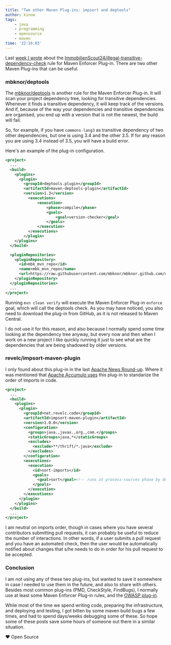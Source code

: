 ```yaml
---
title: "Two other Maven Plug-ins: impsort and deptools"
author: kinow
tags: 
    - java
    - programming
    - opensource
    - maven
time: '22:16:03'
---
```


Last [week I wrote]({{pcurl('2017/08/06/checking-for-transitive-dependencies-use-with-maven-enforcer-plugin')}}) about the [ImmobilienScout24/illegal-transitive-dependency-check](https://github.com/ImmobilienScout24/illegal-transitive-dependency-check) rule for Maven Enforcer Plug-in. There are two other Maven Plug-ins that can be useful.

### mbknor/deptools

The [mbknor/deptools](https://github.com/mbknor/deptools) is another rule for the Maven Enforcer Plug-in. It will scan your project dependency tree, looking for transitive dependencies. Whenever it finds a transitive dependency, it will keep track of the versions. And if, because of the way your dependencies and transitive dependencies are organised, you end up with a version that is not the newest, the build will fail.

So, for example, if you have `commons-lang3` as transitive dependency of two other dependencies, but one is using 3.4 and the other 3.5. If for any reason you are using 3.4 instead of 3.5, you will have a build error.

Here's an example of the plug-in configuration.

```xml
<project>
  ...
  <build>
    <plugins>
      <plugin>
        <groupId>deptools.plugin</groupId>
        <artifactId>maven-deptools-plugin</artifactId>
        <version>1.3</version>
          <executions>
              <execution>
                  <phase>compile</phase>
                  <goals>
                      <goal>version-checker</goal>
                  </goals>
              </execution>
          </executions>
        </plugin>
    </plugins>
  </build>

  <pluginRepositories>
    <pluginRepository>
      <id>mbk_mvn_repo</id>
      <name>mbk_mvn_repo</name>
      <url>https://raw.githubusercontent.com/mbknor/mbknor.github.com/master/m2repo/releases</url>
    </pluginRepository>
  </pluginRepositories>
  ...
</project>
```

Running `mvn clean verify` will execute the Maven Enforcer Plug-in `enforce` goal, which will call the deptools check. As you may have noticed, you also need to download the plug-in from GitHub, as it is not released to Maven Central.

I do not use it for this reason, and also because I normally spend some time looking at the dependency tree anyway, but every now and then when I work on a new project I like quickly running it just to see what are the dependencies that are being shadowed by older versions.

### revelc/impsort-maven-plugin

I only found about this plug-in in the last [Apache News Round-up](https://blogs.apache.org/foundation/entry/the-apache-news-round-up31). Where it was mentioned that [Apache Accumulo uses](https://github.com/apache/accumulo/blob/401411619239e301ad14216b3b9c88ee947ab072/pom.xml#L999) this plug-in to standarize the order of imports in code.

```xml
<project>
  ...
  <build>
    <plugins>
      <plugin>
        <groupId>net.revelc.code</groupId>
        <artifactId>impsort-maven-plugin</artifactId>
        <version>1.0.0</version>
        <configuration>
          <groups>java.,javax.,org.,com.</groups>
          <staticGroups>java,*</staticGroups>
          <excludes>
            <exclude>**/thrift/*.java</exclude>
          </excludes>
        </configuration>
        <executions>
          <execution>
            <id>sort-imports</id>
            <goals>
              <goal>sort</goal><!-- runs at process-sources phase by default -->
            </goals>
          </execution>
        </executions>
      </plugin>
    </plugins>
  </build>
  ...
</project>
```

I am neutral on imports order, though in cases where you have several contributors submitting pull requests, it can probably be useful to reduce the number of interactions. In other words, if a user submits a pull request and you have an automated check, then the user would be automatically notified about changes that s/he needs to do in order for his pull request to be accepted.

### Conclusion

I am not using any of these two plug-ins, but wanted to save it somewhere in case I needed to use them in the future, and also to share with others. Besides most common plug-ins (PMD, CheckStyle, FindBugs), I normally use at least some Maven Enforcer Plug-in rules, and the [OWASP plug-in](https://www.owasp.org/index.php/OWASP_Dependency_Check).

While most of the time we spend writing code, preparing the infrastructure, and deploying and testing, I got bitten by some maven build bugs a few times, and had to spend days/weeks debugging some of these. So hope some of these posts save some hours of someone out there in a similar situation.

&hearts; Open Source
